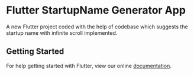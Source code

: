 # Flutter StartupName  Generator App

A new Flutter project coded with the help of codebase which suggests the startup name with infinite scroll implemented.


## Getting Started

For help getting started with Flutter, view our online
[documentation](https://flutter.io/).
